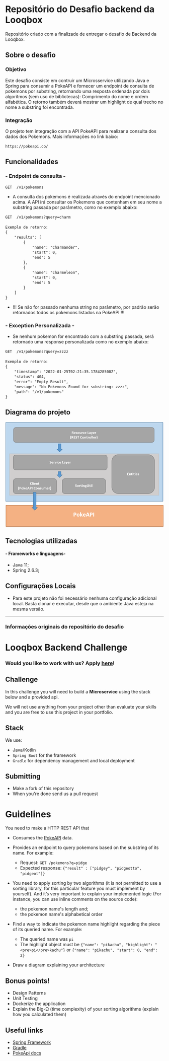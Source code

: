 # Repositório do Desafio backend da Looqbox
Repositório criado com a finalizade de entregar o desafio de Backend da Looqbox.

## Sobre o desafio

### Objetivo
Este desafio consiste em contruir um Microsservice utilizando Java e Spring para consumir a PokeAPI e fornecer um endpoint de consulta de pokemons por substring, retornando uma resposta ordenada por dois algoritmos (sem uso de bibliotecas): Comprimento do nome e ordem alfabética. O retorno também deverá mostrar um highlight de qual trecho no nome a substring foi encontrada.

### Integração
O projeto tem integração com a API PokeAPI para realizar a consulta dos dados dos Pokemons. Mais informações no link baixo:
```
https://pokeapi.co/
```
## Funcionalidades
### - Endpoint de consulta -
```
GET  /v1/pokemons
```
* A consulta dos pokemons é realizada através do endpoint mencionado acima. A API irá consultar os Pokemons que contenham em seu nome a substring passada por parâmetro, como no exemplo abaixo:
```
GET  /v1/pokemons?query=charm

Exemplo de retorno:
{
    "results": [
        {
            "name": "charmander",
            "start": 0,
            "end": 5
        },
        {
            "name": "charmeleon",
            "start": 0,
            "end": 5
        }
    ]
}
```
* !!! Se não for passado nenhuma string no parâmetro, por padrão serão retornados todos os pokemons listados na PokeAPI !!!

### - Exception Personalizada -

* Se nenhum pokemon for encontrado com a substring passada, será retornado uma response personalizada como no exemplo abaixo:
```
GET  /v1/pokemons?query=zzzz

Exemplo de retorno:
{
    "timestamp": "2022-01-25T02:21:35.178428500Z",
    "status": 404,
    "error": "Empty Result",
    "message": "No Pokemons Found for substring: zzzz",
    "path": "/v1/pokemons"
}
```

## Diagrama do projeto

![Diagram](src/main/resources/images/Diagram.png)
## Tecnologias utilizadas
#### - Frameworks e linguagens-
* Java 11; 
* Spring 2.6.3;

## Configurações Locais
* Para este projeto não foi necessário nenhuma configuração adicional local. Basta clonar e executar, desde que o ambiente Java esteja na mesma versão.


---
### Informações originais do repositório do desafio

# Looqbox Backend Challenge

### Would you like to work with us? Apply [here](https://app.pipefy.com/public_form/840222)!

## Challenge
In this challenge you will need to build a **Microservice** using the stack below and a provided api.

We will not use anything from your project other than evaluate your skills and you are free to use this project in your portfolio.

## Stack
We use:
- Java/Kotlin
- `Spring Boot` for the framework
- `Gradle` for dependency management and local deployment

## Submitting
- Make a fork of this repository
- When you're done send us a pull request

# Guidelines
You need to make a HTTP REST API that 
- Consumes the [PokeAPI](https://pokeapi.co/) data.
- Provides an endpoint to query pokemons based on the substring of its name. For example:
  - Request: `GET /pokemons?q=pidge`
  - Expected response: ```{"result" : ["pidgey", "pidgeotto", "pidgeot"]}```
- You need to apply sorting by two algorithms (it is not permitted to use a sorting library, for this particular feature you must implement by yourself). And it’s very important to explain your implemented logic (For instance, you can use inline comments on the source code): 
  - the pokemon name's length and; 
  - the pokemon name's alphabetical order 
 
- Find a way to indicate the pokemon name highlight regarding the piece of its queried name. For example:
  - The queried name was `pi`
  - The highlight object must be ```{"name": "pikachu", "highlight": "<pre>pi</pre>kachu"}``` or ```{"name": "pikachu", "start": 0, "end": 2}```
- Draw a diagram explaining your architecture

## Bonus points!
- Design Patterns
- Unit Testing
- Dockerize the application
- Explain the Big-Ω (time complexity) of your sorting algorithms (explain how you calculated them)

## Useful links
- [Spring Framework](https://spring.io/)
- [Gradle](https://gradle.org/)
- [PokeApi docs](https://pokeapi.co/docs/v2.html)

